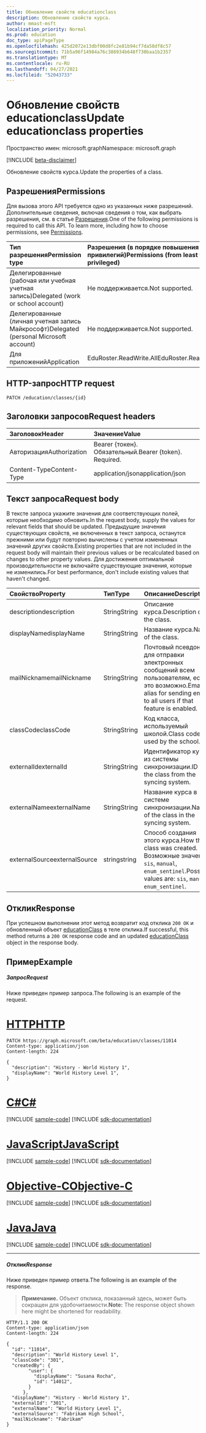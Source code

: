 ```yaml
---
title: Обновление свойств educationclass
description: Обновление свойств курса.
author: mmast-msft
localization_priority: Normal
ms.prod: education
doc_type: apiPageType
ms.openlocfilehash: 425d2072e13dbf00d8fc2e81b94cf7da58df8c57
ms.sourcegitcommit: 71b5a96f14984a76c386934b648f730baa1b2357
ms.translationtype: MT
ms.contentlocale: ru-RU
ms.lasthandoff: 04/27/2021
ms.locfileid: "52043733"
---
```

# <a name="update-educationclass-properties"></a><span data-ttu-id="1b8eb-103">Обновление свойств educationclass</span><span class="sxs-lookup"><span data-stu-id="1b8eb-103">Update educationclass properties</span></span>

<span data-ttu-id="1b8eb-104">Пространство имен: microsoft.graph</span><span class="sxs-lookup"><span data-stu-id="1b8eb-104">Namespace: microsoft.graph</span></span>

[!INCLUDE [beta-disclaimer](../../includes/beta-disclaimer.md)]

<span data-ttu-id="1b8eb-105">Обновление свойств курса.</span><span class="sxs-lookup"><span data-stu-id="1b8eb-105">Update the properties of a class.</span></span>

## <a name="permissions"></a><span data-ttu-id="1b8eb-106">Разрешения</span><span class="sxs-lookup"><span data-stu-id="1b8eb-106">Permissions</span></span>
<span data-ttu-id="1b8eb-p101">Для вызова этого API требуется одно из указанных ниже разрешений. Дополнительные сведения, включая сведения о том, как выбрать разрешения, см. в статье [Разрешения](/graph/permissions-reference).</span><span class="sxs-lookup"><span data-stu-id="1b8eb-p101">One of the following permissions is required to call this API. To learn more, including how to choose permissions, see [Permissions](/graph/permissions-reference).</span></span>

|<span data-ttu-id="1b8eb-109">Тип разрешения</span><span class="sxs-lookup"><span data-stu-id="1b8eb-109">Permission type</span></span>      | <span data-ttu-id="1b8eb-110">Разрешения (в порядке повышения привилегий)</span><span class="sxs-lookup"><span data-stu-id="1b8eb-110">Permissions (from least to most privileged)</span></span>              |
|:--------------------|:---------------------------------------------------------|
|<span data-ttu-id="1b8eb-111">Делегированные (рабочая или учебная учетная запись)</span><span class="sxs-lookup"><span data-stu-id="1b8eb-111">Delegated (work or school account)</span></span> |  <span data-ttu-id="1b8eb-112">Не поддерживается.</span><span class="sxs-lookup"><span data-stu-id="1b8eb-112">Not supported.</span></span>  |
|<span data-ttu-id="1b8eb-113">Делегированные (личная учетная запись Майкрософт)</span><span class="sxs-lookup"><span data-stu-id="1b8eb-113">Delegated (personal Microsoft account)</span></span> | <span data-ttu-id="1b8eb-114">Не поддерживается.</span><span class="sxs-lookup"><span data-stu-id="1b8eb-114">Not supported.</span></span>   |
|<span data-ttu-id="1b8eb-115">Для приложений</span><span class="sxs-lookup"><span data-stu-id="1b8eb-115">Application</span></span> | <span data-ttu-id="1b8eb-116">EduRoster.ReadWrite.All</span><span class="sxs-lookup"><span data-stu-id="1b8eb-116">EduRoster.ReadWrite.All</span></span> |

## <a name="http-request"></a><span data-ttu-id="1b8eb-117">HTTP-запрос</span><span class="sxs-lookup"><span data-stu-id="1b8eb-117">HTTP request</span></span>
<!-- { "blockType": "ignored" } -->
```http
PATCH /education/classes/{id}
```
## <a name="request-headers"></a><span data-ttu-id="1b8eb-118">Заголовки запросов</span><span class="sxs-lookup"><span data-stu-id="1b8eb-118">Request headers</span></span>
| <span data-ttu-id="1b8eb-119">Заголовок</span><span class="sxs-lookup"><span data-stu-id="1b8eb-119">Header</span></span>       | <span data-ttu-id="1b8eb-120">Значение</span><span class="sxs-lookup"><span data-stu-id="1b8eb-120">Value</span></span> |
|:---------------|:--------|
| <span data-ttu-id="1b8eb-121">Авторизация</span><span class="sxs-lookup"><span data-stu-id="1b8eb-121">Authorization</span></span>  | <span data-ttu-id="1b8eb-p102">Bearer {токен}. Обязательный.</span><span class="sxs-lookup"><span data-stu-id="1b8eb-p102">Bearer {token}. Required.</span></span>  |
| <span data-ttu-id="1b8eb-124">Content-Type</span><span class="sxs-lookup"><span data-stu-id="1b8eb-124">Content-Type</span></span>  | <span data-ttu-id="1b8eb-125">application/json</span><span class="sxs-lookup"><span data-stu-id="1b8eb-125">application/json</span></span>  |

## <a name="request-body"></a><span data-ttu-id="1b8eb-126">Текст запроса</span><span class="sxs-lookup"><span data-stu-id="1b8eb-126">Request body</span></span>
<span data-ttu-id="1b8eb-127">В тексте запроса укажите значения для соответствующих полей, которые необходимо обновить.</span><span class="sxs-lookup"><span data-stu-id="1b8eb-127">In the request body, supply the values for relevant fields that should be updated.</span></span> <span data-ttu-id="1b8eb-128">Предыдущие значения существующих свойств, не включенных в текст запроса, останутся прежними или будут повторно вычислены с учетом измененных значений других свойств.</span><span class="sxs-lookup"><span data-stu-id="1b8eb-128">Existing properties that are not included in the request body will maintain their previous values or be recalculated based on changes to other property values.</span></span> <span data-ttu-id="1b8eb-129">Для достижения оптимальной производительности не включайте существующие значения, которые не изменились.</span><span class="sxs-lookup"><span data-stu-id="1b8eb-129">For best performance, don't include existing values that haven't changed.</span></span>

| <span data-ttu-id="1b8eb-130">Свойство</span><span class="sxs-lookup"><span data-stu-id="1b8eb-130">Property</span></span>     | <span data-ttu-id="1b8eb-131">Тип</span><span class="sxs-lookup"><span data-stu-id="1b8eb-131">Type</span></span>   |<span data-ttu-id="1b8eb-132">Описание</span><span class="sxs-lookup"><span data-stu-id="1b8eb-132">Description</span></span>|
|:---------------|:--------|:----------|
|<span data-ttu-id="1b8eb-133">description</span><span class="sxs-lookup"><span data-stu-id="1b8eb-133">description</span></span>|<span data-ttu-id="1b8eb-134">String</span><span class="sxs-lookup"><span data-stu-id="1b8eb-134">String</span></span>| <span data-ttu-id="1b8eb-135">Описание курса.</span><span class="sxs-lookup"><span data-stu-id="1b8eb-135">Description of the class.</span></span>|
|<span data-ttu-id="1b8eb-136">displayName</span><span class="sxs-lookup"><span data-stu-id="1b8eb-136">displayName</span></span>|<span data-ttu-id="1b8eb-137">String</span><span class="sxs-lookup"><span data-stu-id="1b8eb-137">String</span></span>| <span data-ttu-id="1b8eb-138">Название курса.</span><span class="sxs-lookup"><span data-stu-id="1b8eb-138">Name of the class.</span></span>|
|<span data-ttu-id="1b8eb-139">mailNickname</span><span class="sxs-lookup"><span data-stu-id="1b8eb-139">mailNickname</span></span>|<span data-ttu-id="1b8eb-140">String</span><span class="sxs-lookup"><span data-stu-id="1b8eb-140">String</span></span>| <span data-ttu-id="1b8eb-141">Почтовый псевдоним для отправки электронных сообщений всем пользователям, если это возможно.</span><span class="sxs-lookup"><span data-stu-id="1b8eb-141">Email alias for sending email to all users if that feature is enabled.</span></span> |
|<span data-ttu-id="1b8eb-142">classCode</span><span class="sxs-lookup"><span data-stu-id="1b8eb-142">classCode</span></span>|<span data-ttu-id="1b8eb-143">String</span><span class="sxs-lookup"><span data-stu-id="1b8eb-143">String</span></span>| <span data-ttu-id="1b8eb-144">Код класса, используемый школой.</span><span class="sxs-lookup"><span data-stu-id="1b8eb-144">Class code used by the school.</span></span>|
|<span data-ttu-id="1b8eb-145">externalId</span><span class="sxs-lookup"><span data-stu-id="1b8eb-145">externalId</span></span>|<span data-ttu-id="1b8eb-146">String</span><span class="sxs-lookup"><span data-stu-id="1b8eb-146">String</span></span>| <span data-ttu-id="1b8eb-147">Идентификатор курса из системы синхронизации.</span><span class="sxs-lookup"><span data-stu-id="1b8eb-147">ID of the class from the syncing system.</span></span> |
|<span data-ttu-id="1b8eb-148">externalName</span><span class="sxs-lookup"><span data-stu-id="1b8eb-148">externalName</span></span>|<span data-ttu-id="1b8eb-149">String</span><span class="sxs-lookup"><span data-stu-id="1b8eb-149">String</span></span>|<span data-ttu-id="1b8eb-150">Название курса в системе синхронизации.</span><span class="sxs-lookup"><span data-stu-id="1b8eb-150">Name of the class in the syncing system.</span></span>|
|<span data-ttu-id="1b8eb-151">externalSource</span><span class="sxs-lookup"><span data-stu-id="1b8eb-151">externalSource</span></span>|<span data-ttu-id="1b8eb-152">string</span><span class="sxs-lookup"><span data-stu-id="1b8eb-152">string</span></span>| <span data-ttu-id="1b8eb-153">Способ создания этого курса.</span><span class="sxs-lookup"><span data-stu-id="1b8eb-153">How this class was created.</span></span> <span data-ttu-id="1b8eb-154">Возможные значения: `sis`, `manual`, `enum_sentinel`.</span><span class="sxs-lookup"><span data-stu-id="1b8eb-154">Possible values are: `sis`, `manual`, `enum_sentinel`.</span></span>|

## <a name="response"></a><span data-ttu-id="1b8eb-155">Отклик</span><span class="sxs-lookup"><span data-stu-id="1b8eb-155">Response</span></span>
<span data-ttu-id="1b8eb-156">При успешном выполнении этот метод возвратит код отклика `200 OK` и обновленный объект [educationClass](../resources/educationclass.md) в теле отклика.</span><span class="sxs-lookup"><span data-stu-id="1b8eb-156">If successful, this method returns a `200 OK` response code and an updated [educationClass](../resources/educationclass.md) object in the response body.</span></span>
## <a name="example"></a><span data-ttu-id="1b8eb-157">Пример</span><span class="sxs-lookup"><span data-stu-id="1b8eb-157">Example</span></span>
##### <a name="request"></a><span data-ttu-id="1b8eb-158">Запрос</span><span class="sxs-lookup"><span data-stu-id="1b8eb-158">Request</span></span>
<span data-ttu-id="1b8eb-159">Ниже приведен пример запроса.</span><span class="sxs-lookup"><span data-stu-id="1b8eb-159">The following is an example of the request.</span></span>

# <a name="http"></a>[<span data-ttu-id="1b8eb-160">HTTP</span><span class="sxs-lookup"><span data-stu-id="1b8eb-160">HTTP</span></span>](#tab/http)
<!-- {
  "blockType": "request",
  "name": "update_educationclass"
}-->
```http
PATCH https://graph.microsoft.com/beta/education/classes/11014
Content-type: application/json
Content-length: 224

{
  "description": "History - World History 1",
  "displayName": "World History Level 1",
}
```
# <a name="c"></a>[<span data-ttu-id="1b8eb-161">C#</span><span class="sxs-lookup"><span data-stu-id="1b8eb-161">C#</span></span>](#tab/csharp)
[!INCLUDE [sample-code](../includes/snippets/csharp/update-educationclass-csharp-snippets.md)]
[!INCLUDE [sdk-documentation](../includes/snippets/snippets-sdk-documentation-link.md)]

# <a name="javascript"></a>[<span data-ttu-id="1b8eb-162">JavaScript</span><span class="sxs-lookup"><span data-stu-id="1b8eb-162">JavaScript</span></span>](#tab/javascript)
[!INCLUDE [sample-code](../includes/snippets/javascript/update-educationclass-javascript-snippets.md)]
[!INCLUDE [sdk-documentation](../includes/snippets/snippets-sdk-documentation-link.md)]

# <a name="objective-c"></a>[<span data-ttu-id="1b8eb-163">Objective-C</span><span class="sxs-lookup"><span data-stu-id="1b8eb-163">Objective-C</span></span>](#tab/objc)
[!INCLUDE [sample-code](../includes/snippets/objc/update-educationclass-objc-snippets.md)]
[!INCLUDE [sdk-documentation](../includes/snippets/snippets-sdk-documentation-link.md)]

# <a name="java"></a>[<span data-ttu-id="1b8eb-164">Java</span><span class="sxs-lookup"><span data-stu-id="1b8eb-164">Java</span></span>](#tab/java)
[!INCLUDE [sample-code](../includes/snippets/java/update-educationclass-java-snippets.md)]
[!INCLUDE [sdk-documentation](../includes/snippets/snippets-sdk-documentation-link.md)]

---

##### <a name="response"></a><span data-ttu-id="1b8eb-165">Отклик</span><span class="sxs-lookup"><span data-stu-id="1b8eb-165">Response</span></span>
<span data-ttu-id="1b8eb-166">Ниже приведен пример ответа.</span><span class="sxs-lookup"><span data-stu-id="1b8eb-166">The following is an example of the response.</span></span>

><span data-ttu-id="1b8eb-167">**Примечание.** Объект отклика, показанный здесь, может быть сокращен для удобочитаемости.</span><span class="sxs-lookup"><span data-stu-id="1b8eb-167">**Note:** The response object shown here might be shortened for readability.</span></span>

<!-- {
  "blockType": "response",
  "truncated": true,
  "@odata.type": "microsoft.graph.educationClass"
} -->
```http
HTTP/1.1 200 OK
Content-type: application/json
Content-length: 224

{
  "id": "11014",
  "description": "World History Level 1",
  "classCode": "301",
  "createdBy": {
        "user": {
          "displayName": "Susana Rocha",
          "id": "14012",
        }
      },
  "displayName": "History - World History 1",
  "externalId": "301",
  "externalName": "World History Level 1",
  "externalSource": "Fabrikam High School",
  "mailNickname": "Fabrikam"
}
```

<!-- uuid: 8fcb5dbc-d5aa-4681-8e31-b001d5168d79
2015-10-25 14:57:30 UTC -->
<!--
{
  "type": "#page.annotation",
  "description": "Update educationclass",
  "keywords": "",
  "section": "documentation",
  "tocPath": "",
  "suppressions": [
  ]
}
-->



